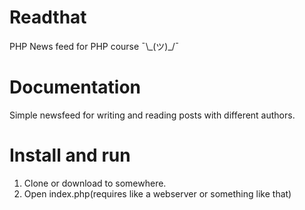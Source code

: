 # Readthat
PHP News feed for PHP course ¯\\\_(ツ)\_/¯

# Documentation
Simple newsfeed for writing and reading posts with different authors.

# Install and run
1. Clone or download to somewhere.
2. Open index.php(requires like a webserver or something like that)
